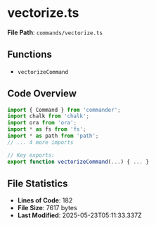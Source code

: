 # vectorize.ts

**File Path**: `commands/vectorize.ts`

## Functions

- `vectorizeCommand`

## Code Overview

```typescript
import { Command } from 'commander';
import chalk from 'chalk';
import ora from 'ora';
import * as fs from 'fs';
import * as path from 'path';
// ... 4 more imports

// Key exports:
export function vectorizeCommand(...) { ... }
```

## File Statistics

- **Lines of Code**: 182
- **File Size**: 7617 bytes
- **Last Modified**: 2025-05-23T05:11:33.337Z

